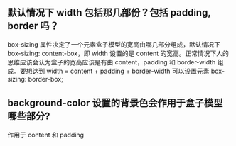 ## 默认情况下 width 包括那几部份？包括 padding, border 吗？

box-sizing 属性决定了一个元素盒子模型的宽高由哪几部分组成，默认情况下 box-sizing: content-box，即 width 设置的是 content 的宽高。正常情况下人的思维应该会认为盒子的宽高应该是有由 content，padding 和 border-width 组成。要想达到 width = content + padding + border-width 可以设置元素 box-sizing: border-box;



## background-color 设置的背景色会作用于盒子模型哪些部分?

作用于 content 和 padding